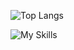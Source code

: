 ![Top Langs](https://github-readme-stats.vercel.app/api/top-langs/?username=AlexeyZatonsky&layout=pie&theme=dark&hide=shaderlab,hlsl,mathematica,mako,html,css,shell,makefile,jupyter%20notebook,dockerfile,scilab,java,javascript,c,c++&custom_title=Языковая%20статистика)


![My Skills](https://skillicons.dev/icons?i=ts,react,fastapi,python,cs,unity,git,docker,postgres,vite)



<!--
**AlexeyZatonsky/AlexeyZatonsky** is a ✨ _special_ ✨ repository because its `README.md` (this file) appears on your GitHub profile.

Here are some ideas to get you started:

- 🔭 I’m currently working on ...
- 🌱 I’m currently learning ...
- 👯 I’m looking to collaborate on ...
- 🤔 I’m looking for help with ...
- 💬 Ask me about ...
- 📫 How to reach me: ...
- 😄 Pronouns: ...
- ⚡ Fun fact: ...
-->
